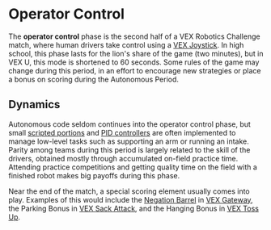 # Operator Control

The **operator control** phase is the second half of a VEX Robotics Challenge match, where human drivers take control using a [VEX Joystick](https://phabricator.purduesigbots.com/w/ee/vex_joystick/). In high school, this phase lasts for the lion's share of the game \(two minutes\), but in VEX U, this mode is shortened to 60 seconds. Some rules of the game may change during this period, in an effort to encourage new strategies or place a bonus on scoring during the Autonomous Period.

## Dynamics

Autonomous code seldom continues into the operator control phase, but small [scripted portions](finite-state-machine.md) and [PID controllers](control-algorithms/pid-controller.md) are often implemented to manage low-level tasks such as supporting an arm or running an intake. Parity among teams during this period is largely related to the skill of the drivers, obtained mostly through accumulated on-field practice time. Attending practice competitions and getting quality time on the field with a finished robot makes big payoffs during this phase.

Near the end of the match, a special scoring element usually comes into play. Examples of this would include the [Negation Barrel](https://phabricator.purduesigbots.com/w/vex%3Agateway_barrels/#Negation) in [VEX Gateway](https://phabricator.purduesigbots.com/w/eng/vex_gateway/), the Parking Bonus in [VEX Sack Attack](https://phabricator.purduesigbots.com/w/eng/vex_sack_attack/), and the Hanging Bonus in [VEX Toss Up](https://phabricator.purduesigbots.com/w/eng/vex_toss_up/).

